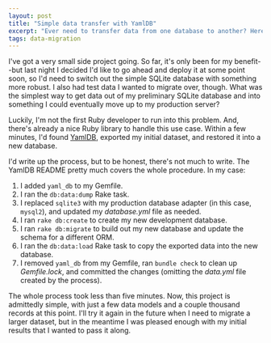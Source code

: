 ```yaml
---
layout: post
title: "Simple data transfer with YamlDB"
excerpt: "Ever need to transfer data from one database to another? Here's a solution that worked for me."
tags: data-migration
---
```


I've got a very small side project going. So far, it's only been for my benefit--but last night I decided I'd like to go ahead and deploy it at some point soon, so I'd need to switch out the simple SQLite database with something more robust. I also had test data I wanted to migrate over, though. What was the simplest way to get data out of my preliminary SQLite database and into something I could eventually move up to my production server?

Luckily, I'm not the first Ruby developer to run into this problem. And, there's already a nice Ruby library to handle this use case. Within a few minutes, I'd found [YamlDB](https://github.com/yamldb/yaml_db), exported my initial dataset, and restored it into a new database.

I'd write up the process, but to be honest, there's not much to write. The YamlDB README pretty much covers the whole procedure. In my case:

1. I added `yaml_db` to my Gemfile.
2. I ran the `db:data:dump` Rake task.
3. I replaced `sqlite3` with my production database adapter (in this case, `mysql2`), and updated my *database.yml* file as needed.
4. I ran `rake db:create` to create my new development database.
5. I ran `rake db:migrate` to build out my new database and update the schema for a different ORM.
6. I ran the `db:data:load` Rake task to copy the exported data into the new database.
7. I removed `yaml_db` from my Gemfile, ran `bundle check` to clean up *Gemfile.lock*, and committed the changes (omitting the *data.yml* file created by the process).

The whole process took less than five minutes. Now, this project is admittedly simple, with just a few data models and a couple thousand records at this point. I'll try it again in the future when I need to migrate a larger dataset, but in the meantime I was pleased enough with my initial results that I wanted to pass it along.
